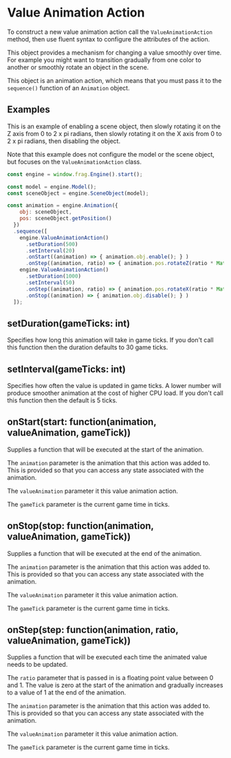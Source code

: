 # Value Animation Action
To construct a new value animation action call the `ValueAnimationAction` 
method, then use fluent syntax to configure the attributes of the action.

This object provides a mechanism for changing a value smoothly over time.
For example you might want to transition gradually from one color to another
or smoothly rotate an object in the scene.

This object is an animation action, which means that you must pass it
to the `sequence()` function of an `Animation` object.

## Examples
This is an example of enabling a scene object, then slowly rotating it on
the Z axis from 0 to 2 x pi radians, then slowly rotating it on the X axis
from 0 to 2 x pi radians, then disabling the object.

Note that this example does not configure the model or the scene object, but
focuses on the `ValueAnimationAction` class.

```javascript
const engine = window.frag.Engine().start();

const model = engine.Model();
const sceneObject = engine.SceneObject(model);

const animation = engine.Animation({ 
    obj: sceneObject, 
    pos: sceneObject.getPosition() 
  })
  .sequence([
    engine.ValueAnimationAction()
      .setDuration(500)
      .setInterval(20)
      .onStart((animation) => { animation.obj.enable(); } )
      .onStep((animation, ratio) => { animation.pos.rotateZ(ratio * Math.PI); }),
    engine.ValueAnimationAction()
      .setDuration(1000)
      .setInterval(50)
      .onStep((animation, ratio) => { animation.pos.rotateX(ratio * Math.PI); })
      .onStop((animation) => { animation.obj.disable(); } )
  ]);
```

## setDuration(gameTicks: int)
Specifies how long this animation will take in game ticks. If you don't call this
function then the duration defaults to 30 game ticks.

## setInterval(gameTicks: int)
Specifies how often the value is updated in game ticks. A lower number will produce
smoother animation at the cost of higher CPU load. If you don't call this function
then the default is 5 ticks.

## onStart(start: function(animation, valueAnimation, gameTick))
Supplies a function that will be executed at the start of the animation.

The `animation` parameter is the animation that this action was added to.
This is provided so that you can access any state associated with the animation.

The `valueAnimation` parameter it this value animation action.

The `gameTick` parameter is the current game time in ticks.

## onStop(stop: function(animation, valueAnimation, gameTick))
Supplies a function that will be executed at the end of the animation.

The `animation` parameter is the animation that this action was added to.
This is provided so that you can access any state associated with the animation.

The `valueAnimation` parameter it this value animation action.

The `gameTick` parameter is the current game time in ticks.

## onStep(step: function(animation, ratio, valueAnimation, gameTick))
Supplies a function that will be executed each time the animated value needs to
be updated.

The `ratio` parameter that is passed in is a floating point value 
between 0 and 1. The value is zero at the start of the animation and 
gradually increases to a value of 1 at the end of the animation.

The `animation` parameter is the animation that this action was added to.
This is provided so that you can access any state associated with the animation.

The `valueAnimation` parameter it this value animation action.

The `gameTick` parameter is the current game time in ticks.
